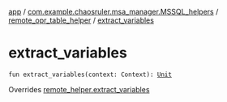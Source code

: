 [app](../../index.md) / [com.example.chaosruler.msa_manager.MSSQL_helpers](../index.md) / [remote_opr_table_helper](index.md) / [extract_variables](.)

# extract_variables

`fun extract_variables(context: Context): `[`Unit`](https://kotlinlang.org/api/latest/jvm/stdlib/kotlin/-unit/index.html)

Overrides [remote_helper.extract_variables](../../com.example.chaosruler.msa_manager.abstraction_classes/remote_helper/extract_variables.md)

